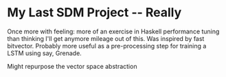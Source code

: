 # My Last SDM Project -- Really

Once more with feeling: more of an exercise in Haskell performance tuning than thinking
I'll get anymore mileage out of this. Was inspired by fast bitvector.
Probably more useful as a pre-processing step for training a LSTM using say, Grenade.

Might repurpose the vector space abstraction
